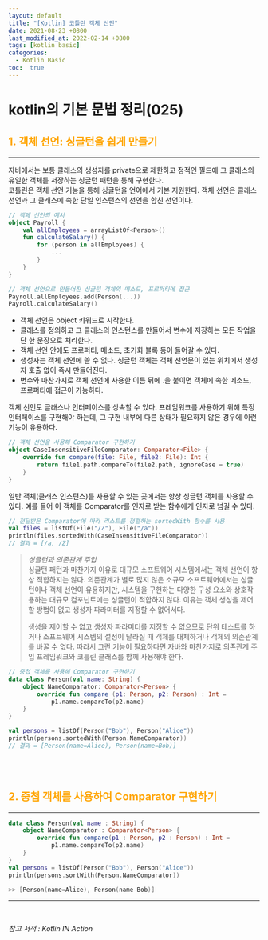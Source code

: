 ```yaml
---
layout: default
title: "[Kotlin] 코틀린 객체 선언"
date: 2021-08-23 +0800
last_modified_at: 2022-02-14 +0800
tags: [kotlin basic]
categories:
  - Kotlin Basic
toc:  true
---
```


# kotlin의 기본 문법 정리(025) 

## <span style="color:orange">1. 객체 선언: 싱글턴을 쉽게 만들기</span>  
---  

자바에서는 보통 클래스의 생성자를 private으로 제한하고 정적인 필드에 그 클래스의 유일한 객체를 저장하는 싱글턴 패턴을 통해 구현한다.  
코틀린은 객체 선언 기능을 통해 싱글턴을 언어에서 기본 지원한다. 객체 선언은 클래스 선언과 그 클래스에 속한 단일 인스턴스의 선언을 합친 선언이다.

```kotlin
// 객페 선언의 예시
object Payroll {
    val allEmployees = arrayListOf<Person>()
    fun calculateSalary() {
        for (person in allEmployees) {
            ...
        }
    }
}

// 객체 선언으로 만들어진 싱글턴 객체의 메소드, 프로퍼티에 접근
Payroll.allEmployees.add(Person(...))
Payroll.calculateSalary()
```

- 객체 선언은 object 키워드로 시작한다.  
- 클래스를 정의하고 그 클래스의 인스턴스를 만들어서 변수에 저장하는 모든 작업을 단 한 문장으로 처리한다.  
- 객체 선언 안에도 프로퍼티, 메소드, 초기화 블록 등이 들어갈 수 있다.  
- 생성자는 객체 선언에 쓸 수 없다. 싱글턴 객체는 객체 선언문이 있는 위치에서 생성자 호출 없이 즉시 만들어진다.  
- 변수와 마찬가지로 객체 선언에 사용한 이름 뒤에 .을 붙이면 객체에 속한 메소드, 프로퍼티에 접근이 가능하다.

객체 선언도 글래스나 인터페이스를 상속할 수 있다. 프레임워크를 사용하기 위해 특정 인터페이스를 구현해야 하는데, 그 구현 내부에 다른 상태가 필요하지 않은 경우에 이런 기능이 유용하다.  

```kotlin
// 객체 선언을 사용해 Comparator 구현하기
object CaseInsensitiveFileComparator: Comparator<File> {
    override fun compare(file: File, file2: File): Int {
        return file1.path.compareTo(file2.path, ignoreCase = true)
    }
}
```

일반 객체(클래스 인스턴스)를 사용할 수 있는 곳에서는 항상 싱글턴 객체를 사용할 수 있다. 예를 들어 이 객체를 Comparator를 인자로 받는 함수에게 인자로 넘길 수 있다.
```kotlin
// 전달받은 Comparator에 따라 리스트를 정렬하는 sortedWith 함수를 사용
val files = listOf(File("/Z"), File("/a"))
println(files.sortedWith(CaseInsensitiveFileComparator))
// 결과 = [/a, /Z]
```

> _싱글턴과 의존관계 주입_  
> 싱글턴 패턴과 마찬가지 이유로 대규모 소프트웨어 시스템에서는 객체 선언이 항상 적합하지는 않다. 
> 의존관계가 별로 많지 않은 소규모 소프트웨어에서는 싱글턴이나 객체 선언이 유용하지만, 시스템을 구현하는 다양한 구성 요소와 상호작용하는 대규모 컴포넌트에는 싱글턴이 적합하지 않다. 이유는 객체 생성을 제어할 방법이 없고 생성자 파라미터를 지정할 수 없어서다.  
>  
> 생성을 제어할 수 없고 생성자 파라미터를 지정할 수 없으므로 단위 테스트를 하거나 소프트웨어 시스템의 설정이 달라질 때 객체를 대체하거나 객체의 의존관계를 바꿀 수 없다. 따라서 그런 기능이 필요하다면 자바와 마찬가지로 의존관계 주입 프레임워크와 코틀린 클래스를 함께 사용해야 한다.  

```kotlin
// 중첩 객체를 사용해 Comparator 구현하기
data class Person(val name: String) {
    object NameComparator: Comparator<Person> {
        override fun compare (p1: Person, p2: Person) : Int = 
            p1.name.compareTo(p2.name)
    }
}

val persons = listOf(Person("Bob"), Person("Alice"))
println(persons.sortedWith(Person.NameComparator))
// 결과 = [Person(name=Alice), Person(name=Bob)]
```
<br><br>

## <span style="color:orange">2. 중첩 객체를 사용하여 Comparator 구현하기</span>  
---

```kotlin
data class Person(val name : String) {
    object NameComparator : Comparator<Person> {
        override fun compare(p1 : Person, p2 : Person) : Int = 
            p1.name.compareTo(p2.name)
    }
}
val persons = listOf(Person("Bob"), Person("Alice"))
println(persons.sortWith(Person.NameComparator))

>> [Person(name=Alice), Person(name-Bob)]
```

---

<br>

*참고 서적 : Kotlin IN Action*